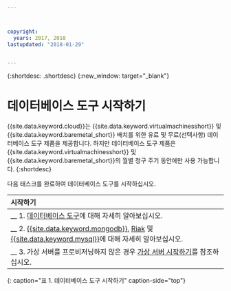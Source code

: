 ```yaml
---



copyright:
  years: 2017, 2018
lastupdated: "2018-01-29"


---
```


{:shortdesc: .shortdesc}
{:new_window: target="_blank"}

# 데이터베이스 도구 시작하기

{{site.data.keyword.cloud}}는 {{site.data.keyword.virtualmachinesshort}} 및 {{site.data.keyword.baremetal_short}} 배치를 위한 유료 및 무료(선택사항) 데이터베이스 도구 제품을 제공합니다. 하지만 데이터베이스 도구 제품은 {{site.data.keyword.virtualmachinesshort}} 및 {{site.data.keyword.baremetal_short}}의 월별 청구 주기 동안에만 사용 가능합니다.
{:shortdesc}

다음 태스크를 완료하여 데이터베이스 도구를 시작하십시오.

| 시작하기       |
|:------------------|
| __ 1. [데이터베이스 도구](database-tools-about.html)에 대해 자세히 알아보십시오. |
| __ 2. [{{site.data.keyword.mongodb}}](mongodb-topic-description.html), [Riak](riak.html) 및 [{{site.data.keyword.mysql}}](mysql-security-best-practices.html)에 대해 자세히 알아보십시오. |
| __ 3. 가상 서버를 프로비저닝하지 않은 경우 [가상 서버 시작하기](/docs/vsi/vsi_index.html)를 참조하십시오.  |
{: caption="표 1. 데이터베이스 도구 시작하기" caption-side="top"}
